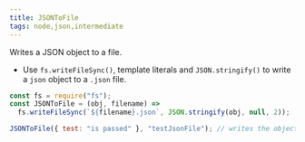 ```yaml
---
title: JSONToFile
tags: node,json,intermediate
---
```


Writes a JSON object to a file.

- Use `fs.writeFileSync()`, template literals and `JSON.stringify()` to write a `json` object to a `.json` file.

```js
const fs = require("fs");
const JSONToFile = (obj, filename) =>
  fs.writeFileSync(`${filename}.json`, JSON.stringify(obj, null, 2));
```

```js
JSONToFile({ test: "is passed" }, "testJsonFile"); // writes the object to 'testJsonFile.json'
```
